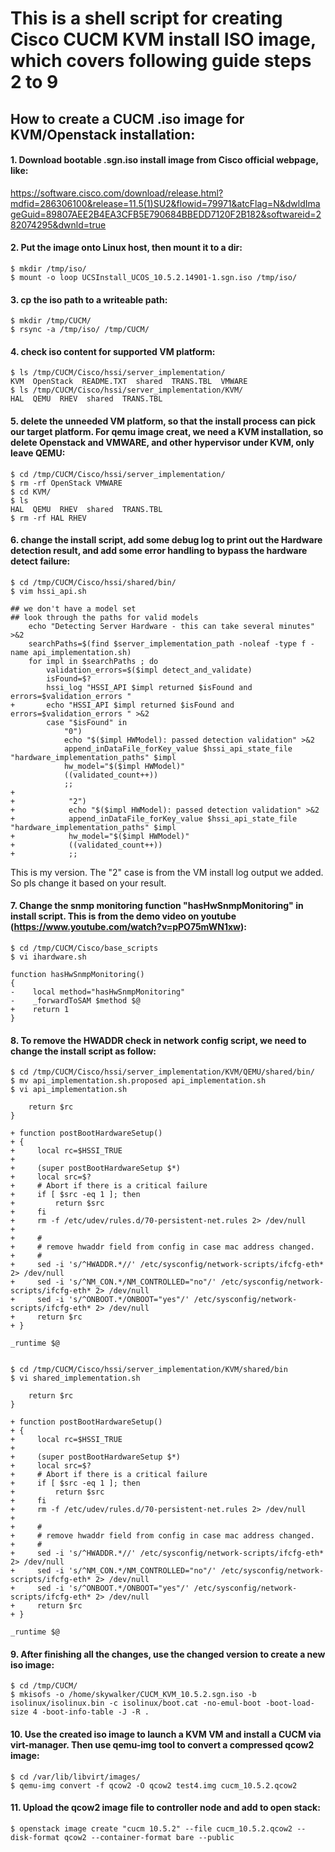 This is a shell script for creating Cisco CUCM KVM install ISO image, which covers following guide steps 2 to 9
======================================================

## How to create a CUCM .iso image for KVM/Openstack installation:

#### 1. Download bootable .sgn.iso install image from Cisco official webpage, like:
https://software.cisco.com/download/release.html?mdfid=286306100&release=11.5(1)SU2&flowid=79971&atcFlag=N&dwldImageGuid=89807AEE2B4EA3CFB5E790684BBEDD7120F2B182&softwareid=282074295&dwnld=true

#### 2. Put the image onto Linux host, then mount it to a dir:
    $ mkdir /tmp/iso/
    $ mount -o loop UCSInstall_UCOS_10.5.2.14901-1.sgn.iso /tmp/iso/

#### 3. cp the iso path to a writeable path:
    $ mkdir /tmp/CUCM/
    $ rsync -a /tmp/iso/ /tmp/CUCM/

#### 4. check iso content for supported VM platform:
    $ ls /tmp/CUCM/Cisco/hssi/server_implementation/
    KVM  OpenStack  README.TXT  shared  TRANS.TBL  VMWARE
    $ ls /tmp/CUCM/Cisco/hssi/server_implementation/KVM/
    HAL  QEMU  RHEV  shared  TRANS.TBL

#### 5. delete the unneeded VM platform, so that the install process can pick our target platform. For qemu image creat, we need a KVM installation, so delete Openstack and VMWARE, and other hypervisor under KVM, only leave QEMU:

    $ cd /tmp/CUCM/Cisco/hssi/server_implementation/
    $ rm -rf OpenStack VMWARE
    $ cd KVM/
    $ ls
    HAL  QEMU  RHEV  shared  TRANS.TBL
    $ rm -rf HAL RHEV

#### 6. change the install script, add some debug log to print out the Hardware detection result, and add some error handling to bypass the hardware detect failure:
    $ cd /tmp/CUCM/Cisco/hssi/shared/bin/
    $ vim hssi_api.sh

    ## we don't have a model set
    ## look through the paths for valid models
        echo "Detecting Server Hardware - this can take several minutes" >&2
        searchPaths=$(find $server_implementation_path -noleaf -type f -name api_implementation.sh)
        for impl in $searchPaths ; do
            validation_errors=$($impl detect_and_validate)
            isFound=$?
            hssi_log "HSSI_API $impl returned $isFound and errors=$validation_errors "
    +       echo "HSSI_API $impl returned $isFound and errors=$validation_errors " >&2
            case "$isFound" in
                "0")
                echo "$($impl HWModel): passed detection validation" >&2
                append_inDataFile_forKey_value $hssi_api_state_file "hardware_implementation_paths" $impl
                hw_model="$($impl HWModel)"
                ((validated_count++))
                ;;
    +
    +            "2")
    +            echo "$($impl HWModel): passed detection validation" >&2
    +            append_inDataFile_forKey_value $hssi_api_state_file "hardware_implementation_paths" $impl
    +            hw_model="$($impl HWModel)"
    +            ((validated_count++))
    +            ;;

This is my version. The "2" case is from the VM install log output we added. So pls change it based on your result.


#### 7. Change the snmp monitoring function "hasHwSnmpMonitoring" in install script. This is from the demo video on youtube (https://www.youtube.com/watch?v=pPO75mWN1xw):

    $ cd /tmp/CUCM/Cisco/base_scripts
    $ vi ihardware.sh

    function hasHwSnmpMonitoring()
    {
    -    local method="hasHwSnmpMonitoring"
    -    _forwardToSAM $method $@
    +    return 1
    }

#### 8. To remove the HWADDR check in network config script, we need to change the install script as follow:
    $ cd /tmp/CUCM/Cisco/hssi/server_implementation/KVM/QEMU/shared/bin/
    $ mv api_implementation.sh.proposed api_implementation.sh
    $ vi api_implementation.sh

        return $rc
    }

    + function postBootHardwareSetup()
    + {
    +     local rc=$HSSI_TRUE
    +     
    +     (super postBootHardwareSetup $*)
    +     local src=$?
    +     # Abort if there is a critical failure
    +     if [ $src -eq 1 ]; then
    +         return $src
    +     fi
    +     rm -f /etc/udev/rules.d/70-persistent-net.rules 2> /dev/null
    + 
    +     #
    +     # remove hwaddr field from config in case mac address changed.
    +     #
    +     sed -i 's/^HWADDR.*//' /etc/sysconfig/network-scripts/ifcfg-eth* 2> /dev/null
    +     sed -i 's/^NM_CON.*/NM_CONTROLLED="no"/' /etc/sysconfig/network-scripts/ifcfg-eth* 2> /dev/null
    +     sed -i 's/^ONBOOT.*/ONBOOT="yes"/' /etc/sysconfig/network-scripts/ifcfg-eth* 2> /dev/null
    +     return $rc
    + }
    
    _runtime $@

    
    $ cd /tmp/CUCM/Cisco/hssi/server_implementation/KVM/shared/bin
    $ vi shared_implementation.sh
    
        return $rc
    }

    + function postBootHardwareSetup()
    + {
    +     local rc=$HSSI_TRUE
    +     
    +     (super postBootHardwareSetup $*)
    +     local src=$?
    +     # Abort if there is a critical failure
    +     if [ $src -eq 1 ]; then
    +         return $src
    +     fi
    +     rm -f /etc/udev/rules.d/70-persistent-net.rules 2> /dev/null
    + 
    +     #
    +     # remove hwaddr field from config in case mac address changed.
    +     #
    +     sed -i 's/^HWADDR.*//' /etc/sysconfig/network-scripts/ifcfg-eth* 2> /dev/null
    +     sed -i 's/^NM_CON.*/NM_CONTROLLED="no"/' /etc/sysconfig/network-scripts/ifcfg-eth* 2> /dev/null
    +     sed -i 's/^ONBOOT.*/ONBOOT="yes"/' /etc/sysconfig/network-scripts/ifcfg-eth* 2> /dev/null
    +     return $rc
    + }

    _runtime $@



#### 9. After finishing all the changes, use the changed version to create a new iso image:

    $ cd /tmp/CUCM/
    $ mkisofs -o /home/skywalker/CUCM_KVM_10.5.2.sgn.iso -b isolinux/isolinux.bin -c isolinux/boot.cat -no-emul-boot -boot-load-size 4 -boot-info-table -J -R .


#### 10. Use the created iso image to launch a KVM VM and install a CUCM via virt-manager. Then use qemu-img tool to convert a compressed qcow2 image:

    $ cd /var/lib/libvirt/images/
    $ qemu-img convert -f qcow2 -O qcow2 test4.img cucm_10.5.2.qcow2


#### 11. Upload the qcow2 image file to controller node and add to open stack:
    $ openstack image create "cucm 10.5.2" --file cucm_10.5.2.qcow2 --disk-format qcow2 --container-format bare --public
